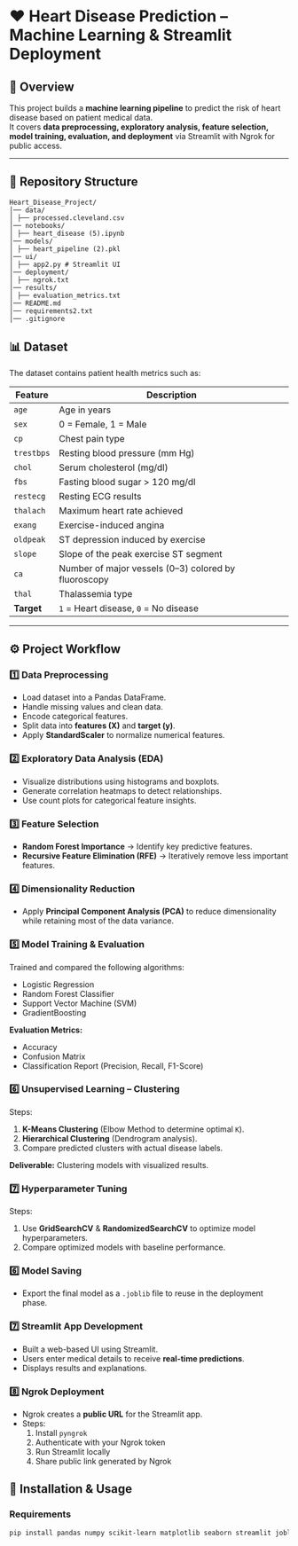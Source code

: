 # ❤️ Heart Disease Prediction – Machine Learning & Streamlit Deployment

## 📌 Overview
This project builds a **machine learning pipeline** to predict the risk of heart disease based on patient medical data.  
It covers **data preprocessing, exploratory analysis, feature selection, model training, evaluation, and deployment** via Streamlit with Ngrok for public access.

---

## 📂 Repository Structure
```
Heart_Disease_Project/
│── data/
│ ├── processed.cleveland.csv
│── notebooks/
│ ├── heart_disease (5).ipynb
│── models/
│ ├── heart_pipeline (2).pkl
│── ui/
│ ├── app2.py # Streamlit UI
│── deployment/
│ ├── ngrok.txt
│── results/
│ ├── evaluation_metrics.txt
│── README.md
│── requirements2.txt
│── .gitignore
```


## 📊 Dataset
The dataset contains patient health metrics such as:

| Feature            | Description |
|--------------------|-------------|
| `age`              | Age in years |
| `sex`              | 0 = Female, 1 = Male |
| `cp`               | Chest pain type |
| `trestbps`         | Resting blood pressure (mm Hg) |
| `chol`             | Serum cholesterol (mg/dl) |
| `fbs`              | Fasting blood sugar > 120 mg/dl |
| `restecg`          | Resting ECG results |
| `thalach`          | Maximum heart rate achieved |
| `exang`            | Exercise-induced angina |
| `oldpeak`          | ST depression induced by exercise |
| `slope`            | Slope of the peak exercise ST segment |
| `ca`               | Number of major vessels (0–3) colored by fluoroscopy |
| `thal`             | Thalassemia type |
| **Target**         | `1` = Heart disease, `0` = No disease |

---

## ⚙️ Project Workflow

### **1️⃣ Data Preprocessing**
- Load dataset into a Pandas DataFrame.
- Handle missing values and clean data.
- Encode categorical features.
- Split data into **features (X)** and **target (y)**.
- Apply **StandardScaler** to normalize numerical features.

### **2️⃣ Exploratory Data Analysis (EDA)**
- Visualize distributions using histograms and boxplots.
- Generate correlation heatmaps to detect relationships.
- Use count plots for categorical feature insights.

### **3️⃣ Feature Selection**
- **Random Forest Importance** → Identify key predictive features.
- **Recursive Feature Elimination (RFE)** → Iteratively remove less important features.

### **4️⃣ Dimensionality Reduction**
- Apply **Principal Component Analysis (PCA)** to reduce dimensionality while retaining most of the data variance.

### **5️⃣ Model Training & Evaluation**
Trained and compared the following algorithms:
- Logistic Regression
- Random Forest Classifier
- Support Vector Machine (SVM)
- GradientBoosting

**Evaluation Metrics:**
- Accuracy
- Confusion Matrix
- Classification Report (Precision, Recall, F1-Score)

### **6️⃣ Unsupervised Learning – Clustering**
Steps:
1. **K-Means Clustering** (Elbow Method to determine optimal `K`).
2. **Hierarchical Clustering** (Dendrogram analysis).
3. Compare predicted clusters with actual disease labels.

**Deliverable:** Clustering models with visualized results.

### **7️⃣ Hyperparameter Tuning**
Steps:
1. Use **GridSearchCV** & **RandomizedSearchCV** to optimize model hyperparameters.
2. Compare optimized models with baseline performance.

### **6️⃣ Model Saving**
- Export the final model as a `.joblib` file to reuse in the deployment phase.

### **7️⃣ Streamlit App Development**
- Built a web-based UI using Streamlit.
- Users enter medical details to receive **real-time predictions**.
- Displays results and explanations.

### **8️⃣ Ngrok Deployment**
- Ngrok creates a **public URL** for the Streamlit app.
- Steps:
  1. Install `pyngrok`
  2. Authenticate with your Ngrok token
  3. Run Streamlit locally
  4. Share public link generated by Ngrok

## 🚀 Installation & Usage

### **Requirements**
```bash
pip install pandas numpy scikit-learn matplotlib seaborn streamlit joblib pyngrok
